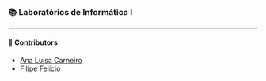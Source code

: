### :books: Laboratórios de Informática I
***

#### :handshake: Contributors 
- [Ana Luísa Carneiro](https://github.com/Analucar)
- Filipe Felício
